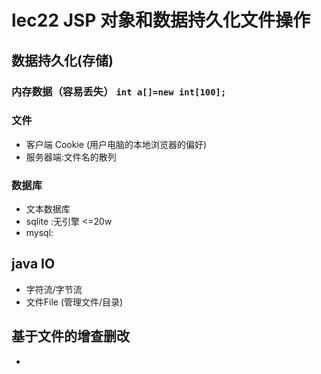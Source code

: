 # lec22 JSP 对象和数据持久化文件操作
## 数据持久化(存储)
### 内存数据（容易丢失）  ```int a[]=new int[100];```
### 文件
- 客户端 Cookie  (用户电脑的本地浏览器的偏好)
- 服务器端:文件名的散列
### 数据库
- 文本数据库
- sqlite :无引擎 <=20w
- mysql:
## java IO
- 字符流/字节流
- 文件File (管理文件/目录)
## 基于文件的增查删改
- 